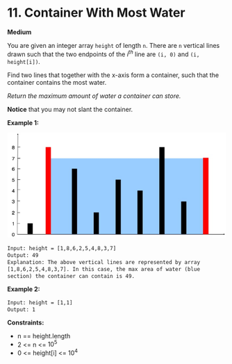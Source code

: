 # 11. Container With Most Water

**Medium**

You are given an integer array `height` of length `n`. There are `n` vertical lines drawn such that the two endpoints of the $i^{th}$ line are `(i, 0)` and `(i, height[i])`.

Find two lines that together with the x-axis form a container, such that the container contains the most water.

_Return the maximum amount of water a container can store._

**Notice** that you may not slant the container.

**Example 1:**

<img src="./image/question_11.jpg" />

```
Input: height = [1,8,6,2,5,4,8,3,7]
Output: 49
Explanation: The above vertical lines are represented by array [1,8,6,2,5,4,8,3,7]. In this case, the max area of water (blue section) the container can contain is 49.
```

**Example 2:**

```
Input: height = [1,1]
Output: 1
``` 

**Constraints:**

* n == height.length
* 2 <= n <= $10^5$
* 0 <= height[i] <= $10^4$
